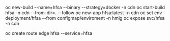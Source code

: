 
oc new-build --name=hfsa --binary --strategy=docker -n cdn
oc start-build hfsa -n cdn --from-dir=.  --follow
oc new-app hfsa:latest -n cdn
oc set env deployment/hfsa --from configmap/enviroment -n hmlg
oc expose svc/hfsa -n cdn

oc create route edge hfsa --service=hfsa